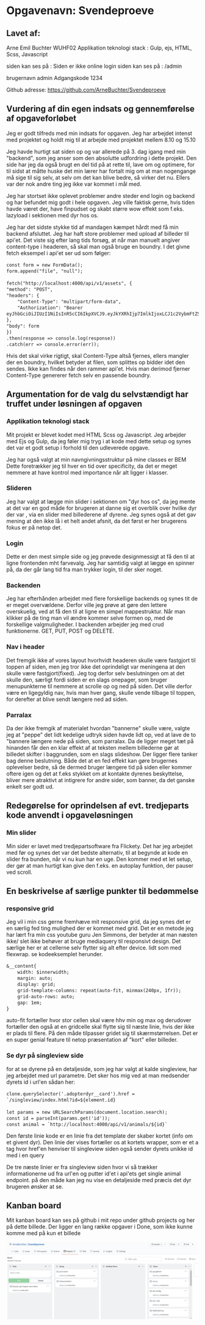 # Opgavenavn: Svendeproeve

## Lavet af:
Arne Emil Buchter WUHF02
Applikation teknologi stack : Gulp, ejs, HTML, Scss, Javascript

siden kan ses på : Siden er ikke online 
login siden kan ses på : /admin

brugernavn admin
Adgangskode 1234

Github adresse: https://github.com/ArneBuchter/Svendeproeve

## Vurdering af din egen indsats og gennemførelse af opgaveforløbet

Jeg er godt tilfreds med min indsats for opgaven. Jeg har arbejdet intenst med projektet og holdt mig til at arbejde med projektet mellem 8.10 og 15.10 

Jeg havde hurtigt sat siden op og var allerede på 3. dag igang med min "backend", som jeg anser som den absolutte udfordring i dette projekt. Den side har jeg da også brugt en del tid på at rette til, lave om og optimere, for til sidst at måtte huske det min lærer har fortalt mig om at man nogengange må sige til sig selv, at selv om det kan blive bedre, så virker det nu. Ellers var der nok andre ting jeg ikke var kommet i mål med.

Jeg har stortset ikke oplevet problemer andre steder end login og backend og har befundet mig godt i hele opgaven. Jeg ville faktisk gerne, hvis tiden havde været der, have finpudset og skabt større wow effekt som f.eks. lazyload i sektionen med dyr hos os.

Jeg har det sidste stykke tid af mandagen kæmpet hårdt med få min backend afsluttet. Jeg har haft store problemer med upload af billeder til api'et. Det viste sig efter lang tids forsøg, at når man manuelt angiver content-type i headeren, så skal man også bruge en boundry. I det givne fetch eksempel i api'et ser ud som følger:

    const form = new FormData();
    form.append("file", "null");

    fetch("http://localhost:4000/api/v1/assets", {
    "method": "POST",
    "headers": {
        "Content-Type": "multipart/form-data",
        "Authorization": "Bearer eyJhbGciOiJIUzI1NiIsInR5cCI6IkpXVCJ9.eyJkYXRhIjp7ImlkIjoxLCJ1c2VybmFtZSI6ImFkbWluIiwicGFzc3dvcmQiOiIkMmEkMTUkdXlKQjU5OHpqQ0VpQno2cUY0UDlLLlhrUGRESXd5ajJjd1FXU1lRczNIbHY1TUZsbUxJTlciLCJjcmVhdGVkQXQiOiIyMDIwLTA1LTE3VDE4OjE5OjM5LjE2OVoiLCJ1cGRhdGVkQXQiOiIyMDIwLTA1LTE3VDE4OjE5OjM5LjE2OVoifSwiaWF0IjoxNTg5NzQzNDI4LCJleHAiOjE1ODk3NDcwMjh9.RQlQN6Aj8Ypvso2B81fPLfGZ9Vj9YelqHLT9KKGFxqE"
    },
    "body": form
    })
    .then(response => console.log(response))
    .catch(err => console.error(err));

Hvis det skal virke rigtigt, skal Content-Type altså fjernes, ellers mangler der en boundry, hvilket betyder at filen, som splittes op bidder idet den sendes. Ikke kan findes når den rammer api'et. Hvis man derimod fjerner Content-Type genererer fetch selv en passende boundry. 

## Argumentation for de valg du selvstændigt har truffet under løsningen af opgaven

### Applikation teknologi stack

Mit projekt er blevet kodet med HTML Scss og Javascript. Jeg arbejder med Ejs og Gulp, da jeg føler mig tryg i at kode med dette setup og synes det var et godt setup i forhold til den udleverede opgave. 

Jeg har også valgt at min navngivningsstruktur på mine classes er BEM Dette foretrækker jeg til hver en tid over specificity, da det er meget nemmere at have kontrol med importance når alt ligger i klasser.

### Slideren

Jeg har valgt at lægge min slider i sektionen om "dyr hos os", da jeg mente at det var en god måde for brugeren at danne sig et overblik over hvilke dyr der var , via en slider med billederene af dyrene. Jeg synes også at det gav mening at den ikke lå i et helt andet afsnit, da det først er her brugerens fokus er på netop det.

### Login

Dette er den mest simple side og jeg prøvede designmessigt at få den til at ligne frontenden mht farvevalg.
Jeg har samtidig valgt at lægge en spinner på, da der går lang tid fra man trykker login, til der sker noget.
 
### Backenden 

Jeg har efterhånden arbejdet med flere forskellige backends og synes tit de er meget overvældene. Derfor ville jeg prøve at gøre den lettere overskuelig, ved at få den til at ligne en simpel mappestruktur. Når man klikker på de ting man vil ændre kommer selve formen op, med de forskellige valgmuligheder. I backenden arbejder jeg med crud funktionerne. GET, PUT, POST og DELETE.

### Nav i header

Det fremgik ikke af vores layout hvorhvidt headeren skulle være fastgjort til toppen af siden, men jeg tror ikke det oprindeligt var meningena at den skulle være fastgjort(fixed). Jeg tog derfor selv beslutningen om at det skulle den, særligt fordi siden er en slags onepager, som bruger menupunkterne til nemmere at scrolle op og ned på siden. Det ville derfor være en ligegyldig nav, hvis man hver gang, skulle vende tilbage til toppen, for derefter at blive sendt længere ned ad siden.

### Parralax

Da der ikke fremgik af materialet hvordan "bannerne" skulle være, valgte jeg at "peppe" det lidt kedelige udtryk siden havde lidt op, ved at lave de to "bannere længere nede på siden, som parralax. Da de ligger meget tæt på hinanden får den en klar effekt af at teksten mellem billederne gør at billedet skifter i baggrunden, som en slags slideshow. Der ligger flere tanker bag denne beslutning. Både det at en fed effekt kan gøre brugernes oplevelser bedre, så de dermed bruger længere tid på siden eller kommer oftere igen og det at f.eks stykket om at kontakte dyrenes beskyttelse, bliver mere atraktivt at intigrere for andre sider, som banner, da det ganske enkelt ser godt ud.

## Redegørelse for oprindelsen af evt. tredjeparts kode anvendt i opgaveløsningen
### Min slider 

Min sider er lavet med tredjepartsoftware fra Flickety. Det har jeg arbejdet med før og synes det var det bedste alternativ, til at begynde at kode en slider fra bunden, når vi nu kun har en uge. Den kommer med et let setup, der gør at man hurtigt kan give den f.eks. en autoplay funktion, der pauser ved scroll.

## En beskrivelse af særlige punkter til bedømmelse

### responsive grid

Jeg vil i min css gerne fremhæve mit responsive grid, da jeg synes det er en særlig fed ting mulighed der er kommet med grid. 
Det er en metode jeg har lært fra min css youtube guru Jen Simmons, der betyder at man næsten ikke/ slet ikke behøver at bruge mediaquery til responsivt design. Det særlige her er at cellerne selv flytter sig alt efter device. lidt som med flexwrap. se kodeeksemplet herunder.

    &__content{
        width: $innerwidth;
        margin: auto;
        display: grid;
        grid-template-columns: repeat(auto-fit, minmax(240px, 1fr));
        grid-auto-rows: auto;
        gap: 1em;
    }



auto-fit fortæller hvor stor cellen skal være hhv min og max og derudover fortæller den også at en gridcelle skal flytte sig til næste linie, hvis der ikke er plads til flere. På den måde tilpasser gridet sig til skærmstørrelsen. Det er en super genial feature til netop præsentation af "kort" eller billeder.   

### Se dyr på singleview side

for at se dyrene på en detaljeside, som jeg har valgt at kalde singleview, har jeg arbejdet med url parametre. Det sker hos mig ved at man medsender dyrets id i url'en sådan her:


    clone.querySelector('.adopterdyr__card').href = `/singleview/index.html?id=${element.id}

    let params = new URLSearchParams(document.location.search);
    const id = parseInt(params.get('id'));
    const animal = `http://localhost:4000/api/v1/animals/${id}`


Den første linie kode er en linie fra det template der skaber kortet (info om et givent dyr). Den linie der vises fortæller os at kortets wrapper, som er et a tag hvor href'en henviser til singleview siden også sender dyrets unikke id med i en query

De tre næste linier er fra singleview siden hvor vi så trækker informationerne ud fra url'en og putter id'et i api'ets get single animal endpoint. på den måde kan jeg nu vise en detaljeside med præcis det dyr brugeren ønsker at se.


## Kanban board

Mit kanban board kan ses på github i mit repo under github projects og her på dette billede. Der ligger en lang række opgaver i Done, som ikke kunne komme med på kun et billede

![kanbanboard](kanban.jpg)





